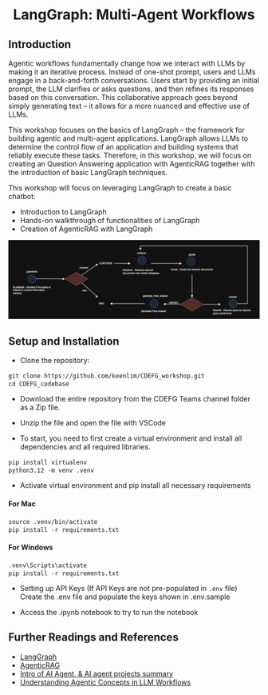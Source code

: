 <div align = "center">
<h1>LangGraph: Multi-Agent Workflows</h1>
</div>

## Introduction
Agentic workflows fundamentally change how we interact with LLMs by making it an iterative process. Instead of one-shot prompt, users and LLMs engage in a back-and-forth conversations. Users start by providing an initial prompt, the LLM clarifies or asks questions, and then refines its responses based on this conversation. This collaborative approach goes beyond simply generating text – it allows for a more nuanced and effective use of LLMs. 

This workshop focuses on the basics of LangGraph – the framework for building agentic and multi-agent applications. LangGraph allows LLMs to determine the control flow of an application and building systems that reliably execute these tasks. Therefore, in this workshop, we will focus on creating an Question Answering application with AgenticRAG together with the introduction of basic LangGraph techniques.

This workshop will focus on leveraging LangGraph to create a basic chatbot:
- Introduction to LangGraph
- Hands-on walkthrough of functionalities of LangGraph
- Creation of AgenticRAG with LangGraph

![image.png](assets/Architecture.drawio.png)
 
## Setup and Installation
- Clone the repository:
```
git clone https://github.com/keenlim/CDEFG_workshop.git
cd CDEFG_codebase
```

- Download the entire repository from the CDEFG Teams channel folder as a Zip file.
- Unzip the file and open the file with VSCode

- To start, you need to first create a virtual environment and install all dependencies and all required libraries.
```
pip install virtualenv
python3.12 -m venv .venv
```

- Activate virtual environment and pip install all necessary requirements
#### For Mac
```
source .venv/bin/activate
pip install -r requirements.txt
```

#### For Windows
```
.venv\Scripts\activate 
pip install -r requirements.txt
```

- Setting up API Keys (If API Keys are not pre-populated in `.env` file)
Create the .env file and populate the keys shown in .env.sample 

- Access the .ipynb notebook to try to run the notebook

## Further Readings and References
- [LangGraph](https://langchain-ai.github.io/langgraph/)
- [AgenticRAG](https://langchain-ai.github.io/langgraph/tutorials/rag/langgraph_agentic_rag/)
- [Intro of AI Agent, & AI agent projects summary](https://medium.com/@henryhengluo/intro-of-ai-agent-ai-agent-projects-summary-52f4a364ab86)
- [Understanding Agentic Concepts in LLM Workflows](https://medium.com/@pankaj_pandey/understanding-agentic-concepts-in-llm-workflows-fc8115504c06)
